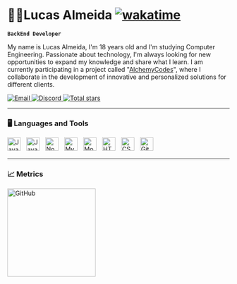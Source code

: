 # 👨‍💻Lucas Almeida [![wakatime](https://wakatime.com/badge/user/85ab6065-f95e-409c-956f-7c2e047ed528.svg)](https://wakatime.com/@85ab6065-f95e-409c-956f-7c2e047ed528)

**`BackEnd Developer`** 

My name is Lucas Almeida, I'm 18 years old and I'm studying Computer Engineering. Passionate about technology, I'm always looking for new opportunities to expand my knowledge and share what I learn. I am currently participating in a project called "[AlchemyCodes](https://www.alchemycodes.com.br/)", where I collaborate in the development of innovative and personalized solutions for different clients.

<p align="left">
    <a href="mailto:lucasalmeidadev.contato@gmail.com">
    <img 
        alt="Email" 
        title="Contact me by email" 
        src="https://custom-icon-badges.demolab.com/badge/Contact-blue?style=for-the-badge&logo=email&logoColor=white"
    />
    </a>
    <a href="https://discord.com/users/1057354767111831623">
    <img 
        alt="Discord" 
        title="Discord" 
        src="https://custom-icon-badges.demolab.com/badge/Discord-7289DA?style=for-the-badge&logo=discord&logoColor=white"
    />
    </a>
    <a href="https://github.com/LucwsH?tab=repositories&sort=stargazers">
        <img 
            alt="Total stars" 
            title="Total stars" 
            src="https://custom-icon-badges.demolab.com/github/stars/LucwsH?color=55960c&style=for-the-badge&labelColor=488207&logo=star&label=Stars"
        />
    </a>
</p>

---

### 🖥️ Languages ​​and Tools

<img 
    align="left" 
    alt="Java" 
    title="Java"
    width="30px" 
    style="padding-right: 10px;" 
    src="https://cdn.jsdelivr.net/gh/devicons/devicon@latest/icons/java/java-original.svg" 
/>
<img 
    align="left" 
    alt="JavaScript" 
    title="JavaScript"
    width="30px" 
    style="padding-right: 10px;" 
    src="https://cdn.jsdelivr.net/gh/devicons/devicon@latest/icons/javascript/javascript-original.svg" 
/>
<img 
    align="left" 
    alt="Node" 
    title="Node"
    width="30px" 
    style="padding-right: 10px;" 
    src="https://cdn.jsdelivr.net/gh/devicons/devicon/icons/nodejs/nodejs-original.svg"
/>
<img 
    align="left" 
    alt="MySQL" 
    title="MySQL"
    width="30px" 
    style="padding-right: 10px;" 
    src="https://cdn.jsdelivr.net/gh/devicons/devicon/icons/mysql/mysql-original.svg" 
/>
<img 
    align="left" 
    alt="MongoDB" 
    title="MongoDB"
    width="30px" 
    style="padding-right: 10px;" 
    src="https://cdn.jsdelivr.net/gh/devicons/devicon/icons/mongodb/mongodb-original.svg"
/>
<img 
    align="left" 
    alt="HTML"
    title="HTML" 
    width="30px" 
    style="padding-right: 10px;" 
    src="https://cdn.jsdelivr.net/gh/devicons/devicon@latest/icons/html5/html5-original.svg" 
/>
<img 
    align="left" 
    alt="CSS" 
    title="CSS"
    width="30px" 
    style="padding-right: 10px;" 
    src="https://cdn.jsdelivr.net/gh/devicons/devicon@latest/icons/css3/css3-original.svg" 
/>
<img 
    align="left" 
    alt="Git" 
    title="Git"
    width="30px" 
    style="padding-right: 10px;" 
    src="https://cdn.jsdelivr.net/gh/devicons/devicon@latest/icons/git/git-original.svg" 
/>

<br/>
<br/>

---

### 📈 Metrics

<p>
  <img 
    align="left" 
    alt="GitHub" 
    height="200" 
    style="padding-right: 10px;" 
    src="https://github-readme-stats.vercel.app/api?username=LucwsH&show_icons=true&theme=github_dark_dimmed&include_all_commits=true&locale=en" 
  />
</p>

